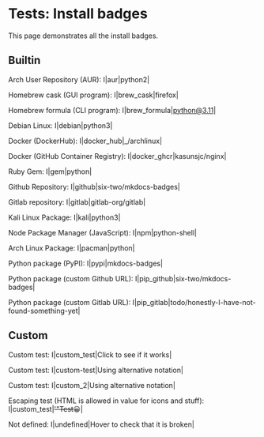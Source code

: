 # Tests: Install badges

This page demonstrates all the install badges.

## Builtin

Arch User Repository (AUR):
I|aur|python2|

Homebrew cask (GUI program):
I|brew_cask|firefox|

Homebrew formula (CLI program):
I|brew_formula|python@3.11|

Debian Linux:
I|debian|python3|

Docker (DockerHub):
I|docker_hub|_/archlinux|

Docker (GitHub Container Registry):
I|docker_ghcr|kasunsjc/nginx|

Ruby Gem:
I|gem|python|

Github Repository:
I|github|six-two/mkdocs-badges|

Gitlab repository:
I|gitlab|gitlab-org/gitlab|

Kali Linux Package:
I|kali|python3|

Node Package Manager (JavaScript):
I|npm|python-shell|

Arch Linux Package:
I|pacman|python|

Python package (PyPI):
I|pypi|mkdocs-badges|

Python package (custom Github URL):
I|pip_github|six-two/mkdocs-badges|

Python package (custom Gitlab URL):
I|pip_gitlab|todo/honestly-I-have-not-found-something-yet|

## Custom

Custom test:
I|custom_test|Click to see if it works|

Custom test:
I|custom-test|Using alternative notation|

Custom test:
I|custom_2|Using alternative notation|

Escaping test (HTML is allowed in value for icons and stuff):
I|custom_test|<s>'"Test</s>😀|

Not defined:
I|undefined|Hover to check that it is broken|


